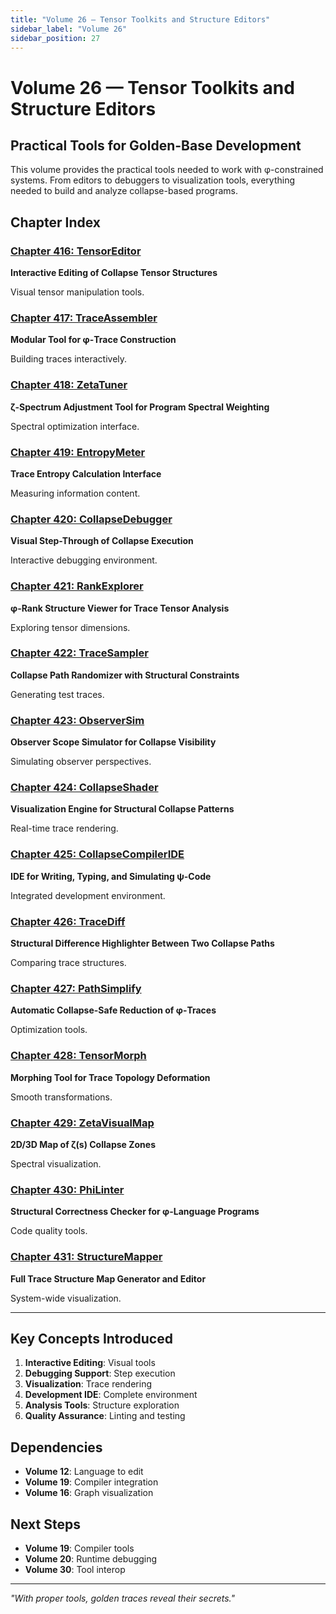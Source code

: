```yaml
---
title: "Volume 26 — Tensor Toolkits and Structure Editors"
sidebar_label: "Volume 26"
sidebar_position: 27
---
```


# Volume 26 — Tensor Toolkits and Structure Editors

## Practical Tools for Golden-Base Development

This volume provides the practical tools needed to work with φ-constrained systems. From editors to debuggers to visualization tools, everything needed to build and analyze collapse-based programs.

## Chapter Index

### [Chapter 416: TensorEditor](./chapter-416-tensor-editor.md)
**Interactive Editing of Collapse Tensor Structures**

Visual tensor manipulation tools.

### [Chapter 417: TraceAssembler](./chapter-417-trace-assembler.md)
**Modular Tool for φ-Trace Construction**

Building traces interactively.

### [Chapter 418: ZetaTuner](./chapter-418-zeta-tuner.md)
**ζ-Spectrum Adjustment Tool for Program Spectral Weighting**

Spectral optimization interface.

### [Chapter 419: EntropyMeter](./chapter-419-entropy-meter.md)
**Trace Entropy Calculation Interface**

Measuring information content.

### [Chapter 420: CollapseDebugger](./chapter-420-collapse-debugger.md)
**Visual Step-Through of Collapse Execution**

Interactive debugging environment.

### [Chapter 421: RankExplorer](./chapter-421-rank-explorer.md)
**φ-Rank Structure Viewer for Trace Tensor Analysis**

Exploring tensor dimensions.

### [Chapter 422: TraceSampler](./chapter-422-trace-sampler.md)
**Collapse Path Randomizer with Structural Constraints**

Generating test traces.

### [Chapter 423: ObserverSim](./chapter-423-observer-sim.md)
**Observer Scope Simulator for Collapse Visibility**

Simulating observer perspectives.

### [Chapter 424: CollapseShader](./chapter-424-collapse-shader.md)
**Visualization Engine for Structural Collapse Patterns**

Real-time trace rendering.

### [Chapter 425: CollapseCompilerIDE](./chapter-425-collapse-compiler-ide.md)
**IDE for Writing, Typing, and Simulating ψ-Code**

Integrated development environment.

### [Chapter 426: TraceDiff](./chapter-426-trace-diff.md)
**Structural Difference Highlighter Between Two Collapse Paths**

Comparing trace structures.

### [Chapter 427: PathSimplify](./chapter-427-path-simplify.md)
**Automatic Collapse-Safe Reduction of φ-Traces**

Optimization tools.

### [Chapter 428: TensorMorph](./chapter-428-tensor-morph.md)
**Morphing Tool for Trace Topology Deformation**

Smooth transformations.

### [Chapter 429: ZetaVisualMap](./chapter-429-zeta-visual-map.md)
**2D/3D Map of ζ(s) Collapse Zones**

Spectral visualization.

### [Chapter 430: PhiLinter](./chapter-430-phi-linter.md)
**Structural Correctness Checker for φ-Language Programs**

Code quality tools.

### [Chapter 431: StructureMapper](./chapter-431-structure-mapper.md)
**Full Trace Structure Map Generator and Editor**

System-wide visualization.

---

## Key Concepts Introduced

1. **Interactive Editing**: Visual tools
2. **Debugging Support**: Step execution
3. **Visualization**: Trace rendering
4. **Development IDE**: Complete environment
5. **Analysis Tools**: Structure exploration
6. **Quality Assurance**: Linting and testing

## Dependencies

- **Volume 12**: Language to edit
- **Volume 19**: Compiler integration
- **Volume 16**: Graph visualization

## Next Steps

- **Volume 19**: Compiler tools
- **Volume 20**: Runtime debugging
- **Volume 30**: Tool interop

---

*"With proper tools, golden traces reveal their secrets."*